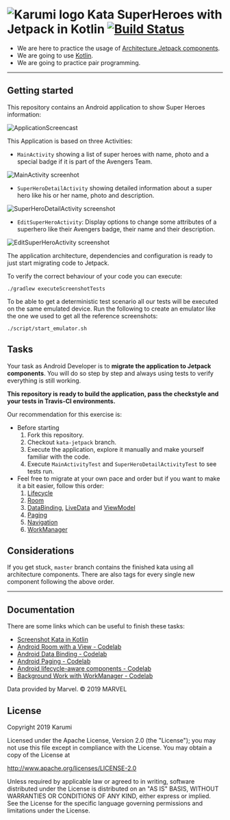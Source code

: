# ![Karumi logo][karumilogo] Kata SuperHeroes with Jetpack in Kotlin [![Build Status](https://travis-ci.org/Karumi/KataSuperHeroesJetpack.svg?branch=master)](https://travis-ci.org/Karumi/KataSuperHeroesJetpack)

- We are here to practice the usage of [Architecture Jetpack components][jetpackComponents].
- We are going to use [Kotlin][kotlin].
- We are going to practice pair programming.

---

## Getting started

This repository contains an Android application to show Super Heroes information:

![ApplicationScreencast][applicationScreencast]

This Application is based on three Activities:

* ``MainActivity`` showing a list of super heroes with name, photo and a special badge if it is part of the Avengers Team.

![MainActivity screenhot][mainActivityScreenshot]

- ``SuperHeroDetailActivity`` showing detailed information about a super hero like his or her name, photo and description.

![SuperHeroDetailActivity screenshot][superHeroDetailActivityScreenshot]

- ``EditSuperHeroActivity``: Display options to change some attributes of a superhero like their Avengers badge, their name and their description.

![EditSuperHeroActivity screenshot][editSuperHeroActivityScreenshot]

The application architecture, dependencies and configuration is ready to just start migrating code to Jetpack.

To verify the correct behaviour of your code you can execute:

```shell
./gradlew executeScreenshotTests
```

To be able to get a deterministic test scenario all our tests will be executed on the same emulated device. Run the following to create an emulator like the one we used to get all the reference screenshots:

```shell
./script/start_emulator.sh
```

## Tasks

Your task as Android Developer is to **migrate the application to Jetpack components**. You will do so step by step and always using tests to verify everything is still working.

**This repository is ready to build the application, pass the checkstyle and your tests in Travis-CI environments.**

Our recommendation for this exercise is:

- Before starting
  1. Fork this repository.
  2. Checkout `kata-jetpack` branch.
  3. Execute the application, explore it manually and make yourself familiar with the code.
  4. Execute `MainActivityTest` and `SuperHeroDetailActivityTest` to see tests run.
- Feel free to migrate at your own pace and order but if you want to make it a bit easier, follow this order:
   1. [Lifecycle][lifecycle]
   2. [Room][room]
   3. [DataBinding][data_binding], [LiveData][livedata] and [ViewModel][viewmodel]
   4. [Paging][paging]
   5. [Navigation][navigation]
   6. [WorkManager][workmanager]

## Considerations

If you get stuck, `master` branch contains the finished kata using all architecture components. There are also tags for every single new component following the above order.

---

## Documentation

There are some links which can be useful to finish these tasks:

- [Screenshot Kata in Kotlin][kataScreenshotKotlin]
- [Android Room with a View - Codelab][androidViewWithAViewCodelab]
- [Android Data Binding - Codelab][androidDataBindingCodelab]
- [Android Paging - Codelab][androidPagingCodelab]
- [Android lifecycle-aware components - Codelab][androidLifecycleCodelab]
- [Background Work with WorkManager - Codelab][workManagerCodelab]

Data provided by Marvel. © 2019 MARVEL

## License

Copyright 2019 Karumi

Licensed under the Apache License, Version 2.0 (the "License");
you may not use this file except in compliance with the License.
You may obtain a copy of the License at

  http://www.apache.org/licenses/LICENSE-2.0

Unless required by applicable law or agreed to in writing, software
distributed under the License is distributed on an "AS IS" BASIS,
WITHOUT WARRANTIES OR CONDITIONS OF ANY KIND, either express or implied.
See the License for the specific language governing permissions and
limitations under the License.

[karumilogo]: https://cloud.githubusercontent.com/assets/858090/11626547/e5a1dc66-9ce3-11e5-908d-537e07e82090.png
[kotlin]: https://kotlinlang.org/
[kodein]: https://github.com/SalomonBrys/Kodein
[jetpackComponents]: https://developer.android.com/jetpack/
[applicationScreencast]: ./art/ApplicationScreencast.gif
[mainActivityScreenshot]: ./art/main_activity.png
[superHeroDetailActivityScreenshot]: ./art/detail_activity.png
[editSuperHeroActivityScreenshot]: ./art/edit_activity.png
[room]: https://developer.android.com/topic/libraries/architecture/room
[data_binding]: https://developer.android.com/topic/libraries/data-binding/
[lifecycle]: https://developer.android.com/topic/libraries/architecture/lifecycle
[livedata]: https://developer.android.com/topic/libraries/architecture/livedata
[navigation]: https://developer.android.com/topic/libraries/architecture/navigation.html
[paging]: https://developer.android.com/topic/libraries/architecture/paging/
[viewmodel]: https://developer.android.com/topic/libraries/architecture/viewmodel
[workmanager]: https://developer.android.com/topic/libraries/architecture/workmanager
[kataScreenshotKotlin]: https://github.com/Karumi/KataScreenshotKotlin
[androidViewWithAViewCodelab]: https://codelabs.developers.google.com/codelabs/android-room-with-a-view/#0
[androidDataBindingCodelab]: https://codelabs.developers.google.com/codelabs/android-room-with-a-view-kotlin/index.html#0
[androidPagingCodelab]: https://codelabs.developers.google.com/codelabs/android-paging/index.html#0
[androidLifecycleCodelab]: https://codelabs.developers.google.com/codelabs/android-lifecycles/index.html#0
[workManagerCodelab]: https://codelabs.developers.google.com/codelabs/android-workmanager-kt/index.html#0